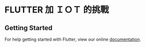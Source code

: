 # FLUTTER 加 ＩＯＴ 的挑戰



## Getting Started

For help getting started with Flutter, view our online
[documentation](https://flutter.io/).

